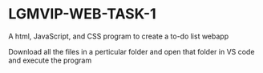 # LGMVIP-WEB-TASK-1
A html, JavaScript, and CSS program to create a to-do list webapp

Download all the files in a perticular folder and open that folder in VS code and execute the program 
